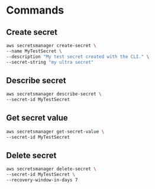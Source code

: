 # Commands

## Create secret
```sh
aws secretsmanager create-secret \
--name MyTestSecret \
--description "My test secret created with the CLI." \
--secret-string "my ultra secret"
```

## Describe secret
```sh
aws secretsmanager describe-secret \
--secret-id MyTestSecret
```

## Get secret value
```sh
aws secretsmanager get-secret-value \
--secret-id MyTestSecret
```

## Delete secret
```sh
aws secretsmanager delete-secret \
--secret-id MyTestSecret \
--recovery-window-in-days 7
```
